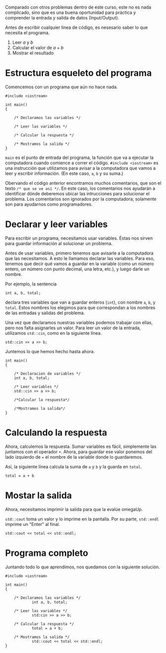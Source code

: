 Comparado con otros problemas dentro de este curso, este no es nada complicado, sino que
es una buena oportunidad para práctica y comprender la entrada y salida de datos (Input/Output). 

Antes de escribir cualquier línea de código, es nesesario saber lo que necesita el programa.

1. Leer $a$ y $b$
2. Calcular el valor de $a+b$
3. Mostrar el resultado

# Estructura esqueleto del programa

Comencemos con un programa que aún no hace nada.
 
```
#include <iostream>

int main()
{

	/* Declaramos las variables */

	/* Leer las variables */

	/* Calcular la respuesta */

	/* Mostramos la salida */
}
```

`main` es el punto de entrada del programa, la función que va a ejecutar
la computadora cuando comience a correr el código. `#include <iostream>` es
una instrucción que utilizamos para avisar a la computadora que vamos a
leer y escribir información. (En este caso, `a`, `b` y su suma.)

Obervando el código anterior encontramos muchos comentarios, que son el texto
`/* que se ve así */`. En este caso, los comentarios nos ayudarán a identificar
dónde deberemos ubicar las intrucciones para solucionar el problema. Los
comentarios son ignorados por la computadora; solamente son para ayudarnos
como programadores.

# Declarar y leer variables

Para escribir un programa, necesitamos usar variables. Éstas nos sirven para
guardar información al solucionar un problema. 

Antes de usar variables, primero tenemos que avisarle a la computadora
que las necesitamos. A esto le llamamos declarar las variables. Para eso,
tenemos que decir qué vamos a guardar en la variable (como un número entero,
un número con punto decimal, una letra, etc.), y luego darle un nombre.

Por ejemplo, la sentencia

```
int a, b, total;
```

declara tres variables que van a guardar enteros (`int`), con nombre
`a`, `b`, y `total`. Estos nombres los elegimos para que correspondan a los nombres
de las entradas y salidas del problema.

Una vez que declaramos nuestras variables podemos trabajar con ellas, pero nos
falta asignarles un valor. Para leer un valor de la entrada, utilizamos
`std::cin`, como en la siguiente línea.

```
std::cin >> a >> b;
```

Juntemos lo que hemos hecho hasta ahora.
 
	int main()
	{

		/* Declaracion de variables */
		int a, b, total;

		/* Leer variables */
		std::cin >> a >> b;

		/*Calcular la respuesta*/

		/*Mostramos la salida*/
	}

# Calculando la respuesta

Ahora, calculemos la respuesta. Sumar variables es fácil, simplemente
las juntamos con el operador `+`. Ahora, para guardar ese valor ponemos
del lado izquierdo de `=` el nombre de la variable donde lo guardaremos.

Así, la siguiente línea calcula la suma de `a` y `b` y la guarda en
`total`.

```
total = a + b
```

# Mostar la salida

Ahora, necesitamos imprimir la salida para que la evalúe omegaUp.

`std::cout` toma un valor y lo imprime en la pantalla. Por su parte,
`std::endl` imprime un "Enter" al final.

```
std::cout << total << std::endl;
```

# Programa completo

Juntando todo lo que aprendimos, nos quedamos con la siguiente solución.

	#include <iostream>

	int main()
	{

		/* Declaramos las variables */
                int a, b, total;

		/* Leer las variables */
                std:cin >> a >> b;

		/* Calcular la respuesta */
                total = a + b;

		/* Mostramos la salida */
                std::cout << total << std::endl;
	}
